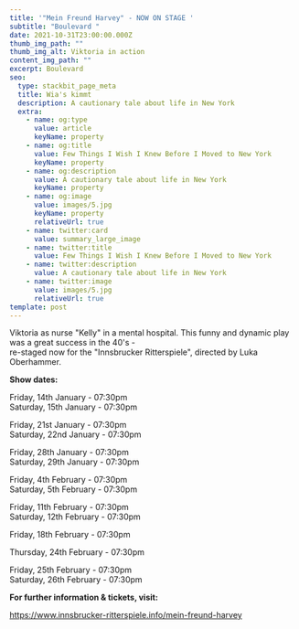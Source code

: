 ```yaml
---
title: '"Mein Freund Harvey" - NOW ON STAGE '
subtitle: "Boulevard "
date: 2021-10-31T23:00:00.000Z
thumb_img_path: ""
thumb_img_alt: Viktoria in action
content_img_path: ""
excerpt: Boulevard
seo:
  type: stackbit_page_meta
  title: Wia's kimmt
  description: A cautionary tale about life in New York
  extra:
    - name: og:type
      value: article
      keyName: property
    - name: og:title
      value: Few Things I Wish I Knew Before I Moved to New York
      keyName: property
    - name: og:description
      value: A cautionary tale about life in New York
      keyName: property
    - name: og:image
      value: images/5.jpg
      keyName: property
      relativeUrl: true
    - name: twitter:card
      value: summary_large_image
    - name: twitter:title
      value: Few Things I Wish I Knew Before I Moved to New York
    - name: twitter:description
      value: A cautionary tale about life in New York
    - name: twitter:image
      value: images/5.jpg
      relativeUrl: true
template: post
---
```

Viktoria as nurse "Kelly" in a mental hospital. This funny and dynamic play was a great success in the 40's - \
re-staged now for the "Innsbrucker Ritterspiele", directed by Luka Oberhammer. 

**Show dates:** 

Friday, 14th January - 07:30pm \
Saturday, 15th January - 07:30pm 

Friday, 21st January - 07:30pm \
Saturday, 22nd January - 07:30pm 

Friday, 28th January - 07:30pm \
Saturday, 29th January - 07:30pm 

Friday, 4th February - 07:30pm \
Saturday, 5th February - 07:30pm 

Friday, 11th February - 07:30pm \
Saturday, 12th February - 07:30pm 

Friday, 18th February - 07:30pm 

Thursday, 24th February - 07:30pm 

Friday, 25th February - 07:30pm \
Saturday, 26th February - 07:30pm 

**For further information & tickets, visit:** 

https://www.innsbrucker-ritterspiele.info/mein-freund-harvey